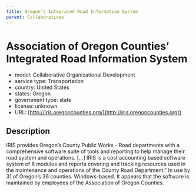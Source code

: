 ```yaml
---
title: Oregon’s Integrated Road Information System
parent: Collaboratives
---
```


# Association of Oregon Counties’ Integrated Road Information System

- model: Collaborative Organizational Development
- service type: Transportation
- country: United States
- states: Oregon
- government type: state
- license: unknown
- URL: [http://iris.oregoncounties.org/](http://iris.oregoncounties.org/)

## Description
IRIS provides Oregon’s County Public Works - Road departments with a comprehensive software suite of tools and reporting to help manage their road system and operations. [...] IRIS is a cost accounting based software system of 8 modules and reports covering and tracking resources used in the maintenance and operations of the County Road Department.” In use by 31 of Oregon’s 36 counties. Windows-based. It appears that the software is maintained by employees of the Association of Oregon Counties.

